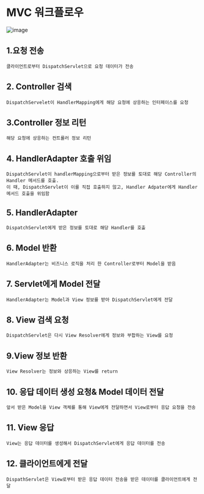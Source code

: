 # MVC 워크플로우


![image](https://user-images.githubusercontent.com/65396939/202103665-7d9e3903-30f4-48be-8211-48b16e82d8e9.png)


## 1.요청 전송
    클라이언트로부터 DispatchServlet으로 요청 데이터가 전송
    
## 2. Controller 검색
    DispatchServelet이 HandlerMapping에게 해당 요청에 상응하는 인터페이스를 요청
    
## 3.Controller 정보 리턴
    해당 요청에 상응하는 컨트롤러 정보 리턴
    
## 4. HandlerAdapter 호출 위임
    DispatchServlet이 handlerMapping으로부터 받은 정보를 토대로 해당 Controller의 Handler 메서드를 호출.
    이 때, DispatchServlet이 이를 직접 호출하지 않고, Handler Adpater에게 Handler 메서드 호출을 위임함
    
## 5. HandlerAdapter    
    DispatchServlet에게 받은 정보를 토대로 해당 Handler를 호출
    
## 6. Model 반환 
    HandlerAdapter는 비즈니스 로직을 처리 한 Controller로부터 Model을 받음
    
## 7. Servlet에게 Model 전달
    HandlerAdapter는 Model과 View 정보를 받아 DispatchServlet에게 전달
    
## 8. View 검색 요청
    DispatchServlet은 다시 View Resolver에게 정보와 부합하는 View를 요청
    
## 9.View 정보 반환
    View Resolver는 정보와 상응하는 View를 return
    
## 10. 응답 데이터 생성 요청& Model 데이터 전달
    앞서 받은 Model을 View 객체를 통해 View에게 전달하면서 View로부터 응답 요청을 전송
    
## 11. View 응답
    View는 응답 데이터를 생성해서 DispatchServlet에게 응답 데이터를 전송
    
## 12. 클라이언트에게 전달
    DispathServlet은 View로부터 받은 응답 데이터 전송을 받은 데이터를 클라이언트에게 전달
    
    

